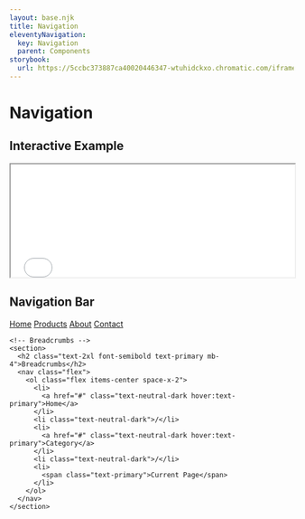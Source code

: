 ```yaml
---
layout: base.njk
title: Navigation
eleventyNavigation:
  key: Navigation
  parent: Components
storybook:
  url: https://5ccbc373887ca40020446347-wtuhidckxo.chromatic.com/iframe.html?id=navigation--navbar&viewMode=story
---
```


<div class="max-w-7xl mx-auto px-4 sm:px-6 lg:px-8 py-12">
  <h1 class="text-3xl font-bold text-primary mb-8">Navigation</h1>
  
  <!-- Storybook Example -->
  <section class="mb-12">
    <h2 class="text-2xl font-semibold text-primary mb-4">Interactive Example</h2>
    <div class="w-full bg-white rounded-fds shadow-sm p-4">
      <iframe
        src="{{ storybook.url }}&shortcuts=false&singleStory=true"
        width="100%"
        height="200"
        class="border-0 rounded-fds"
        title="Navigation Component Example"
      ></iframe>
    </div>
  </section>
  
  <div class="space-y-12">
    <!-- Navigation Bar -->
    <section>
      <h2 class="text-2xl font-semibold text-primary mb-4">Navigation Bar</h2>
      <nav class="bg-white shadow-sm rounded-fds">
        <div class="px-4 py-3">
          <div class="flex items-center justify-between">
            <div class="flex items-center space-x-4">
              <a href="#" class="text-primary font-semibold">Home</a>
              <a href="#" class="text-neutral-dark hover:text-primary">Products</a>
              <a href="#" class="text-neutral-dark hover:text-primary">About</a>
              <a href="#" class="text-neutral-dark hover:text-primary">Contact</a>
            </div>
          </div>
        </div>
      </nav>
    </section>

    <!-- Breadcrumbs -->
    <section>
      <h2 class="text-2xl font-semibold text-primary mb-4">Breadcrumbs</h2>
      <nav class="flex">
        <ol class="flex items-center space-x-2">
          <li>
            <a href="#" class="text-neutral-dark hover:text-primary">Home</a>
          </li>
          <li class="text-neutral-dark">/</li>
          <li>
            <a href="#" class="text-neutral-dark hover:text-primary">Category</a>
          </li>
          <li class="text-neutral-dark">/</li>
          <li>
            <span class="text-primary">Current Page</span>
          </li>
        </ol>
      </nav>
    </section>
  </div>
</div>
